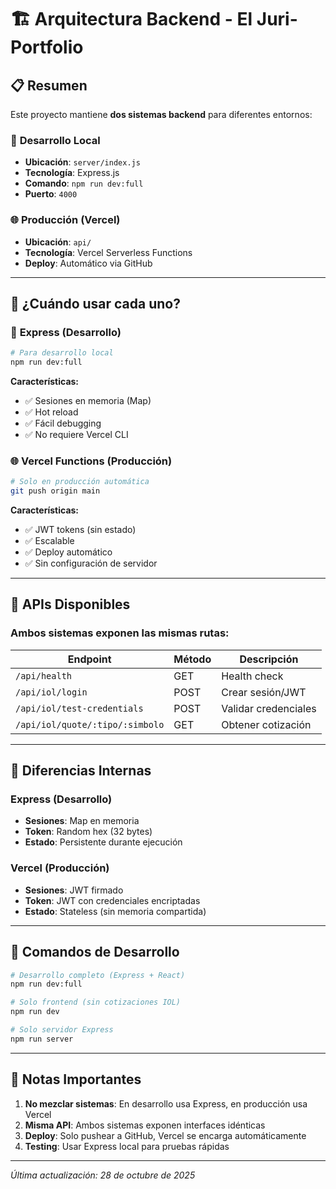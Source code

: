 # 🏗️ Arquitectura Backend - El Juri-Portfolio

## 📋 **Resumen**

Este proyecto mantiene **dos sistemas backend** para diferentes entornos:

### 🔧 **Desarrollo Local**
- **Ubicación**: `server/index.js`
- **Tecnología**: Express.js
- **Comando**: `npm run dev:full`
- **Puerto**: `4000`

### 🌐 **Producción (Vercel)**
- **Ubicación**: `api/`
- **Tecnología**: Vercel Serverless Functions
- **Deploy**: Automático via GitHub

---

## 🎯 **¿Cuándo usar cada uno?**

### 🔧 **Express (Desarrollo)**
```bash
# Para desarrollo local
npm run dev:full
```

**Características:**
- ✅ Sesiones en memoria (Map)
- ✅ Hot reload
- ✅ Fácil debugging
- ✅ No requiere Vercel CLI

### 🌐 **Vercel Functions (Producción)**
```bash
# Solo en producción automática
git push origin main
```

**Características:**
- ✅ JWT tokens (sin estado)
- ✅ Escalable
- ✅ Deploy automático
- ✅ Sin configuración de servidor

---

## 📡 **APIs Disponibles**

### Ambos sistemas exponen las mismas rutas:

| Endpoint | Método | Descripción |
|----------|--------|-------------|
| `/api/health` | GET | Health check |
| `/api/iol/login` | POST | Crear sesión/JWT |
| `/api/iol/test-credentials` | POST | Validar credenciales |
| `/api/iol/quote/:tipo/:simbolo` | GET | Obtener cotización |

---

## 🔄 **Diferencias Internas**

### Express (Desarrollo)
- **Sesiones**: Map en memoria
- **Token**: Random hex (32 bytes)
- **Estado**: Persistente durante ejecución

### Vercel (Producción)  
- **Sesiones**: JWT firmado
- **Token**: JWT con credenciales encriptadas
- **Estado**: Stateless (sin memoria compartida)

---

## 🚀 **Comandos de Desarrollo**

```bash
# Desarrollo completo (Express + React)
npm run dev:full

# Solo frontend (sin cotizaciones IOL)
npm run dev

# Solo servidor Express
npm run server
```

---

## 📝 **Notas Importantes**

1. **No mezclar sistemas**: En desarrollo usa Express, en producción usa Vercel
2. **Misma API**: Ambos sistemas exponen interfaces idénticas
3. **Deploy**: Solo pushear a GitHub, Vercel se encarga automáticamente
4. **Testing**: Usar Express local para pruebas rápidas

---

*Última actualización: 28 de octubre de 2025*